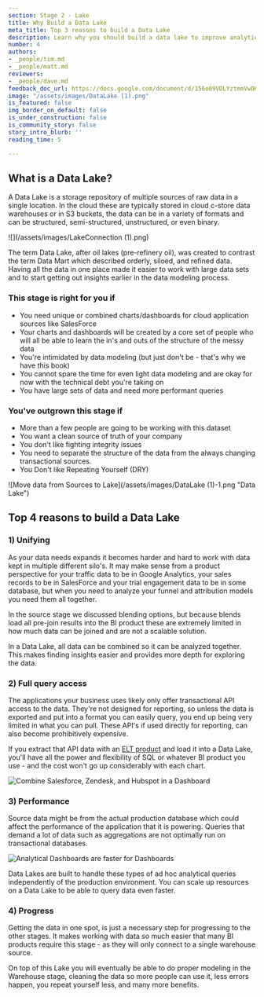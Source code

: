 ```yaml
---
section: Stage 2 - Lake
title: Why Build a Data Lake
meta_title: Top 3 reasons to build a Data Lake
description: Learn why you should build a data lake to improve analytics at your company.
number: 4
authors:
- _people/tim.md
- _people/matt.md
reviewers:
- _people/dave.md
feedback_doc_url: https://docs.google.com/document/d/156o09VDLYztmmVwOKXp7XrLnbycn-glQ-LGBLvmIGPc/edit?usp=sharing
image: "/assets/images/DataLake (1).png"
is_featured: false
img_border_on_default: false
is_under_construction: false
is_community_story: false
story_intro_blurb: ''
reading_time: 5

---
```

## What is a Data Lake?

A Data Lake is a storage repository of multiple sources of raw data in a single location. In the cloud these are typically stored in cloud c-store data warehouses or in S3 buckets, the data can be in a variety of formats and can be structured, semi-structured, unstructured, or even binary.

![](/assets/images/LakeConnection (1).png)

The term Data Lake, after oil lakes (pre-refinery oil), was created to contrast the term Data Mart which described orderly, siloed, and refined data. Having all the data in one place made it easier to work with large data sets and to start getting out insights earlier in the data modeling process.

### This stage is right for you if

* You need unique or combined charts/dashboards for cloud application sources like SalesForce
* Your charts and dashboards will be created by a core set of people who will all be able to learn the in's and outs of the structure of the messy data
* You're intimidated by data modeling (but just don't be - that's why we have this book)
* You cannot spare the time for even light data modeling and are okay for now with the technical debt you're taking on
* You have large sets of data and need more performant queries

### You've outgrown this stage if

* More than a few people are going to be working with this dataset
* You want a clean source of truth of your company
* You don't like fighting integrity issues
* You need to separate the structure of the data from the always changing transactional sources.
* You Don't like Repeating Yourself (DRY)

![Move data from Sources to Lake](/assets/images/DataLake (1)-1.png "Data Lake")

## Top 4 reasons to build a Data Lake

### 1) Unifying

As your data needs expands it becomes harder and hard to work with data kept in multiple different silo's.  It may make sense from a product perspective for your traffic data to be in Google Analytics, your sales records to be in SalesForce and your trial engagement data to be in some database, but when you need to analyze your funnel and attribution models you need them all together.  

In the source stage we discussed blending options, but because blends load all pre-join results into the BI product these are extremely limited in how much data can be joined and are not a scalable solution.   

In a Data Lake, all data can be combined so it can be analyzed together. This makes finding insights easier and provides more depth for exploring the data.

### 2) Full query access

The applications your business uses likely only offer transactional API access to the data.  They're not designed for reporting, so unless the data is exported and put into a format you can easily query, you end up being very limited in what you can pull.  These API's if used directly for reporting, can also become prohibitively expensive.  

If you extract that API data with an [ELT product](/data-governance/elt-vs-etl/) and load it into a Data Lake, you'll have all the power and flexibility of SQL or whatever BI product you use - and the cost won't go up considerably with each chart.

![Combine Salesforce, Zendesk, and Hubspot in a Dashboard](/assets/images/AppDataCombinedDashboard.png "Combined App Dashboard")

<!--- TODO: Matt could you have a version of this where it's actually put into a DB and then there's a SQL command being run on it? This version of the image could maybe be used to talk about Blending in the sources section? --->

### 3) Performance

Source data might be from the actual production database which could affect the performance of the application that it is powering. Queries that demand a lot of data such as aggregations are not optimally run on transactional databases.

![Analytical Dashboards are faster for Dashboards](/assets/images/TransactionalVsAnalyticalDatabase.png "Transactional vs Analytical Database")

Data Lakes are built to handle these types of ad hoc analytical queries independently of the production environment. You can scale up resources on a Data Lake to be able to query data even faster.

### 4) Progress

Getting the data in one spot, is just a necessary step for progressing to the other stages.  It makes working with data so much easier that many BI products require this stage - as they will only connect to a single warehouse source.  

On top of this Lake you will eventually be able to do proper modeling in the Warehouse stage, cleaning the data so more people can use it, less errors happen, you repeat yourself less, and many more benefits.  
